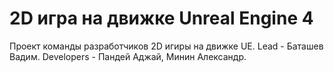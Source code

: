 # 2D игра на движке Unreal Engine 4
Проект команды разработчиков 2D игиры на движке UE.
Lead - Баташев Вадим.
Developers - Пандей Аджай, Минин Александр.
